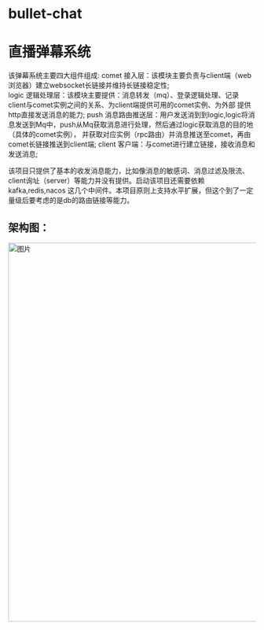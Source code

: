 # bullet-chat
# 直播弹幕系统
该弹幕系统主要四大组件组成:
comet 接入层：该模块主要负责与client端（web浏览器）建立websocket长链接并维持长链接稳定性; <br>
logic 逻辑处理层：该模块主要提供：消息转发（mq）、登录逻辑处理、记录client与comet实例之间的关系、为client端提供可用的comet实例、为外部
提供http直接发送消息的能力;
push 消息路由推送层：用户发送消到到logic,logic将消息发送到Mq中，push从Mq获取消息进行处理，然后通过logic获取消息的目的地（具体的comet实例），
并获取对应实例（rpc路由）并消息推送至comet，再由comet长链接推送到client端;
client 客户端：与comet进行建立链接，接收消息和发送消息;

该项目只提供了基本的收发消息能力，比如像消息的敏感词、消息过滤及限流、client询址（server）等能力并没有提供。启动该项目还需要依赖
kafka,redis,nacos 这几个中间件。本项目原则上支持水平扩展，但这个到了一定量级后要考虑的是db的路由链接等能力。

## 架构图：
<img width="771" alt="图片" src="https://user-images.githubusercontent.com/9714046/205480401-2d42e61d-73a9-4b29-a167-4f84d54ad951.png">
